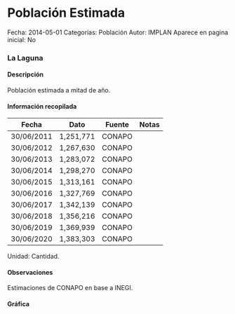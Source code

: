 Población Estimada
=====

Fecha: 2014-05-01
Categorías: Población
Autor: IMPLAN
Aparece en pagina inicial: No

### La Laguna

#### Descripción

Población estimada a mitad de año.

<!-- break -->

#### Información recopilada

<table class="table table-hover table-bordered matriz">
  <thead>
    <tr><th>Fecha</th><th>Dato</th><th>Fuente</th><th>Notas</th></tr>
  </thead>
  <tbody>
    <tr><td class="centrado">30/06/2011</td><td class="derecha">1,251,771</td><td>CONAPO</td><td></td></tr>
    <tr><td class="centrado">30/06/2012</td><td class="derecha">1,267,630</td><td>CONAPO</td><td></td></tr>
    <tr><td class="centrado">30/06/2013</td><td class="derecha">1,283,072</td><td>CONAPO</td><td></td></tr>
    <tr><td class="centrado">30/06/2014</td><td class="derecha">1,298,270</td><td>CONAPO</td><td></td></tr>
    <tr><td class="centrado">30/06/2015</td><td class="derecha">1,313,161</td><td>CONAPO</td><td></td></tr>
    <tr><td class="centrado">30/06/2016</td><td class="derecha">1,327,769</td><td>CONAPO</td><td></td></tr>
    <tr><td class="centrado">30/06/2017</td><td class="derecha">1,342,139</td><td>CONAPO</td><td></td></tr>
    <tr><td class="centrado">30/06/2018</td><td class="derecha">1,356,216</td><td>CONAPO</td><td></td></tr>
    <tr><td class="centrado">30/06/2019</td><td class="derecha">1,369,939</td><td>CONAPO</td><td></td></tr>
    <tr><td class="centrado">30/06/2020</td><td class="derecha">1,383,303</td><td>CONAPO</td><td></td></tr>
  </tbody>
</table>

Unidad: Cantidad.

#### Observaciones

Estimaciones de CONAPO en base a INEGI.

#### Gráfica

<div id="Morrisdevqtfpv" class="grafica"></div>
<script>
new Morris.Line({
element: 'Morrisdevqtfpv',
data: [{ fecha: '2011-06-30', dato: 1251771 },{ fecha: '2012-06-30', dato: 1267630 },{ fecha: '2013-06-30', dato: 1283072 },{ fecha: '2014-06-30', dato: 1298270 },{ fecha: '2015-06-30', dato: 1313161 },{ fecha: '2016-06-30', dato: 1327769 },{ fecha: '2017-06-30', dato: 1342139 },{ fecha: '2018-06-30', dato: 1356216 },{ fecha: '2019-06-30', dato: 1369939 },{ fecha: '2020-06-30', dato: 1383303 }],
xkey: 'fecha',
ykeys: ['dato'],
labels: ['Dato'],
lineColors: ['#FF5B02'],
xLabelFormat: function(d) { return d.getDate()+'/'+(d.getMonth()+1)+'/'+d.getFullYear(); },
dateFormat: function(ts) { var d = new Date(ts); return d.getDate() + '/' + (d.getMonth() + 1) + '/' + d.getFullYear(); }
});
</script>
